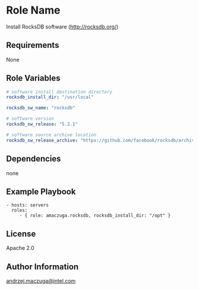 Role Name
=========

Install RocksDB software (http://rocksdb.org/)

Requirements
------------

None

Role Variables
--------------

```yaml
# software install destination directory
rocksdb_install_dir: "/usr/local"

rocksdb_sw_name: "rocksdb"

# software version
rocksdb_sw_release: "5.2.1"

# software source archive location
rocksdb_sw_release_archive: "https://github.com/facebook/rocksdb/archive/v{{ rocksdb_sw_release }}.tar.gz"
```

Dependencies
------------

none

Example Playbook
----------------

    - hosts: servers
      roles:
         - { role: amaczuga.rocksdb, rocksdb_install_dir: "/opt" }

License
-------

Apache 2.0

Author Information
------------------

andrzej.maczuga@intel.com
